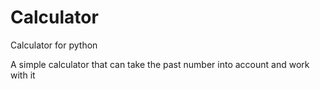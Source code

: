 # Calculator
Calculator for python


A simple calculator that can take the past number into account and work with it
